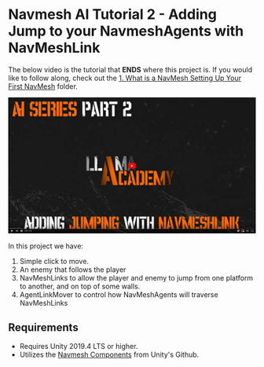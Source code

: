 # Navmesh AI Tutorial 2 - Adding Jump to your NavmeshAgents with NavMeshLink
The below video is the tutorial that **ENDS** where this project is. If you would like to follow along, check out the [1. What is a NavMesh Setting Up Your First NavMesh](https://github.com/llamacademy/navmesh-ai-tutorial/tree/main/1.%20What%20is%20a%20NavMesh%20Setting%20Up%20Your%20First%20Navmesh) folder.

[![Youtube Tutorial](./Video%20Screenshot.png)](https://www.youtube.com/watch?v=dpJUc_BpChw&ref=github)

In this project we have:
1. Simple click to move.
2. An enemy that follows the player
3. NavMeshLinks to allow the player and enemy to jump from one platform to another, and on top of some walls.
4. AgentLinkMover to control how NavMeshAgents will traverse NavMeshLinks

## Requirements
* Requires Unity 2019.4 LTS or higher. 
* Utilizes the [Navmesh Components](https://github.com/Unity-Technologies/NavMeshComponents) from Unity's Github.

